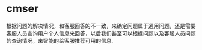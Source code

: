 # cmser
 根据问题的解决情况，和客服回答的不一致，来确定问题属于通用问题，还是需要客服人员查询用户个人信息来回答，以后我们甚至可以根据问题以及客服人员问题的查询情况，来智能的给客服推荐可用的信息.
